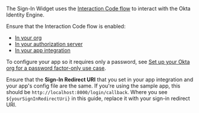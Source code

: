 The Sign-In Widget uses the [Interaction Code flow](/docs/concepts/interaction-code/) to interact with the Okta Identity Engine.

Ensure that the Interaction Code flow is enabled:

* [In your org](/docs/guides/implement-grant-type/interactioncode/main/#enable-interaction-code-grant-for-your-org)
* [In your authorization server](/docs/guides/oie-embedded-common-org-setup/go/main/#update-the-default-custom-authorization-server)
* [In your app integration](/docs/guides/oie-embedded-common-org-setup/go/main/#create-an-application)

To configure your app so it requires only a password, see [Set up your Okta org for a password factor-only use case](/docs/guides/oie-embedded-common-org-setup/go/main/#set-up-your-okta-org-for-a-password-factor-only-use-case).

Ensure that the **Sign-In Redirect URI** that you set in your app integration and your app's config file are the same. If you're using the sample app, this should be `http://localhost:8000/login/callback`. Where you see `${yourSignInRedirectUri}` in this guide, replace it with your sign-in redirect URI.

